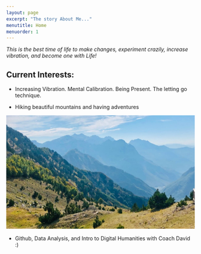 ```yaml
---
layout: page
excerpt: "The story About Me..."
menutitle: Home
menuorder: 1
---
```


_This is the best time of life to make changes, experiment crazily, increase vibration, and become one with Life!_

## Current Interests:

- Increasing Vibration. Mental Calibration.
    Being Present. The letting go technique. 



- Hiking beautiful mountains and having adventures

<img src="/kosovo mountain.jpeg"/>



- Github, Data Analysis, and Intro to Digital Humanities with Coach David :)

